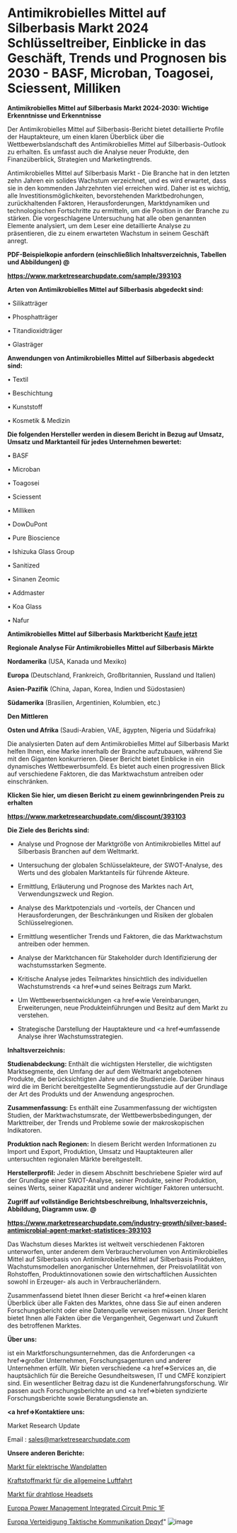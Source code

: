 # Antimikrobielles Mittel auf Silberbasis Markt 2024 Schlüsseltreiber, Einblicke in das Geschäft, Trends und Prognosen bis 2030 - BASF, Microban, Toagosei, Sciessent, Milliken

<strong>Antimikrobielles Mittel auf Silberbasis Markt 2024-2030: Wichtige Erkenntnisse und Erkenntnisse</strong>

Der Antimikrobielles Mittel auf Silberbasis-Bericht bietet detaillierte Profile der Hauptakteure, um einen klaren Überblick über die Wettbewerbslandschaft des Antimikrobielles Mittel auf Silberbasis-Outlook zu erhalten. Es umfasst auch die Analyse neuer Produkte, den Finanzüberblick, Strategien und Marketingtrends.

Antimikrobielles Mittel auf Silberbasis Markt - Die Branche hat in den letzten zehn Jahren ein solides Wachstum verzeichnet, und es wird erwartet, dass sie in den kommenden Jahrzehnten viel erreichen wird. Daher ist es wichtig, alle Investitionsmöglichkeiten, bevorstehenden Marktbedrohungen, zurückhaltenden Faktoren, Herausforderungen, Marktdynamiken und technologischen Fortschritte zu ermitteln, um die Position in der Branche zu stärken. Die vorgeschlagene Untersuchung hat alle oben genannten Elemente analysiert, um dem Leser eine detaillierte Analyse zu präsentieren, die zu einem erwarteten Wachstum in seinem Geschäft anregt.



<strong><b>PDF-Beispielkopie anfordern (einschließlich Inhaltsverzeichnis, Tabellen und Abbildungen) @ </b></strong>

<strong><a href=https://www.marketresearchupdate.com/sample/393103>

<strong>https://www.marketresearchupdate.com/sample/393103</u></a></strong></strong>



<strong>Arten von Antimikrobielles Mittel auf Silberbasis abgedeckt sind:</strong>

• Silikatträger

• Phosphatträger

• Titandioxidträger

• Glasträger



<strong>Anwendungen von Antimikrobielles Mittel auf Silberbasis abgedeckt sind:</strong>

• Textil

• Beschichtung

• Kunststoff

• Kosmetik & Medizin



<strong>Die folgenden Hersteller werden in diesem Bericht in Bezug auf Umsatz, Umsatz und Marktanteil für jedes Unternehmen bewertet:</strong>

• BASF

• Microban

• Toagosei

• Sciessent

• Milliken

• DowDuPont

• Pure Bioscience

• Ishizuka Glass Group

• Sanitized

• Sinanen Zeomic

• Addmaster

• Koa Glass

• Nafur



<strong>Antimikrobielles Mittel auf Silberbasis Marktbericht <a href=https://www.marketresearchupdate.com/buynow/393103>Kaufe jetzt</a></strong>



<strong>Regionale Analyse Für Antimikrobielles Mittel auf Silberbasis Märkte</strong>



<strong>Nordamerika</strong> (USA, Kanada und Mexiko)



<strong>Europa</strong> (Deutschland, Frankreich, Großbritannien, Russland und Italien)



<strong>Asien-Pazifik</strong> (China, Japan, Korea, Indien und Südostasien)



<strong>Südamerika</strong> (Brasilien, Argentinien, Kolumbien, etc.)



<strong>Den Mittleren</strong> 

<strong>Osten und Afrika</strong> (Saudi-Arabien, VAE, ägypten, Nigeria und Südafrika)

Die analysierten Daten auf dem Antimikrobielles Mittel auf Silberbasis Markt helfen Ihnen, eine Marke innerhalb der Branche aufzubauen, während Sie mit den Giganten konkurrieren. Dieser Bericht bietet Einblicke in ein dynamisches Wettbewerbsumfeld. Es bietet auch einen progressiven Blick auf verschiedene Faktoren, die das Marktwachstum antreiben oder einschränken.



<strong>Klicken Sie hier, um diesen Bericht zu einem gewinnbringenden Preis zu erhalten
</strong>

<strong><a href=https://www.marketresearchupdate.com/discount/393103>https://www.marketresearchupdate.com/discount/393103</b></u></strong></a>



<strong>Die Ziele des Berichts sind:</strong>

- Analyse und Prognose der Marktgröße von Antimikrobielles Mittel auf Silberbasis Branchen auf dem Weltmarkt.

- Untersuchung der globalen Schlüsselakteure, der SWOT-Analyse, des Werts und des globalen Marktanteils für führende Akteure.

- Ermittlung, Erläuterung und Prognose des Marktes nach Art, Verwendungszweck und Region.

- Analyse des Marktpotenzials und -vorteils, der Chancen und Herausforderungen, der Beschränkungen und Risiken der globalen Schlüsselregionen.

- Ermittlung wesentlicher Trends und Faktoren, die das Marktwachstum antreiben oder hemmen.

- Analyse der Marktchancen für Stakeholder durch Identifizierung der wachstumsstarken Segmente.

- Kritische Analyse jedes Teilmarktes hinsichtlich des individuellen Wachstumstrends <a href=>und</a> seines Beitrags zum Markt.

- Um Wettbewerbsentwicklungen <a href=>wie</a> Vereinbarungen, Erweiterungen, neue Produkteinführungen und Besitz auf dem Markt zu verstehen.

- Strategische Darstellung der Hauptakteure und <a href=>umfas</a>sende Analyse ihrer Wachstumsstrategien.



<strong>Inhaltsverzeichnis:</strong>



<strong>Studienabdeckung:</strong> Enthält die wichtigsten Hersteller, die wichtigsten Marktsegmente, den Umfang der auf dem Weltmarkt angebotenen Produkte, die berücksichtigten Jahre und die Studienziele. Darüber hinaus wird die im Bericht bereitgestellte Segmentierungsstudie auf der Grundlage der Art des Produkts und der Anwendung angesprochen.



<strong>Zusammenfassung:</strong> Es enthält eine Zusammenfassung der wichtigsten Studien, der Marktwachstumsrate, der Wettbewerbsbedingungen, der Markttreiber, der Trends und Probleme sowie der makroskopischen Indikatoren.



<strong>Produktion nach Regionen:</strong> In diesem Bericht werden Informationen zu Import und Export, Produktion, Umsatz und Hauptakteuren aller untersuchten regionalen Märkte bereitgestellt.



<strong>Herstellerprofil:</strong> Jeder in diesem Abschnitt beschriebene Spieler wird auf der Grundlage einer SWOT-Analyse, seiner Produkte, seiner Produktion, seines Werts, seiner Kapazität und anderer wichtiger Faktoren untersucht.



<strong><b>Zugriff auf vollständige Berichtsbeschreibung, Inhaltsverzeichnis, Abbildung, Diagramm usw. @ </b></strong>

<strong><a href=https://www.marketresearchupdate.com/industry-growth/silver-based-antimicrobial-agent-market-statistices-393103>https://www.marketresearchupdate.com/industry-growth/silver-based-antimicrobial-agent-market-statistices-393103</a></strong>

Das Wachstum dieses Marktes ist weltweit verschiedenen Faktoren unterworfen, unter anderem dem Verbrauchervolumen von Antimikrobielles Mittel auf Silberbasis von Antimikrobielles Mittel auf Silberbasis Produkten, Wachstumsmodellen anorganischer Unternehmen, der Preisvolatilität von Rohstoffen, Produktinnovationen sowie den wirtschaftlichen Aussichten sowohl in Erzeuger- als auch in Verbraucherländern.

Zusammenfassend bietet Ihnen dieser Bericht <a href=>einen</a> klaren Überblick über alle Fakten des Marktes, ohne dass Sie auf einen anderen Forschungsbericht oder eine Datenquelle verweisen müssen. Unser Bericht bietet Ihnen alle Fakten über die Vergangenheit, Gegenwart und Zukunft des betroffenen Marktes.



<strong>Über uns:</strong>

 ist ein Marktforschungsunternehmen, das die Anforderungen <a href=>großer</a> Unternehmen, Forschungsagenturen und anderer Unternehmen erfüllt. Wir bieten verschiedene <a href=>Services</a> an, die hauptsächlich für die Bereiche Gesundheitswesen, IT und CMFE konzipiert sind. Ein wesentlicher Beitrag dazu ist die Kundenerfahrungsforschung. Wir passen auch Forschungsberichte an und <a href=>bieten</a> syndizierte Forschungsberichte sowie Beratungsdienste an.



<strong><a href=>Kontaktiere uns:</a></strong>

Market Research Update

Email : sales@marketresearchupdate.com



<strong>Unsere anderen Berichte:</strong>

<a href=https://www.linkedin.com/pulse/electrical-wall-plates-market-strategic-insights>Markt für elektrische Wandplatten</a>

<a href=https://www.linkedin.com/pulse/fuel-general-aviation-market-2023-analysis-growth>Kraftstoffmarkt für die allgemeine Luftfahrt</a>

<a href=https://www.linkedin.com/pulse/wireless-headsets-market-size-trends-consumption>Markt für drahtlose Headsets</a>

<a href=https://www.linkedin.com/pulse/europe-power-management-integrated-circuit-pmic-1f>Europa Power Management Integrated Circuit Pmic 1F</a>

<a href=https://www.linkedin.com/pulse/europe-defense-tactical-communication-dpqyf/>Europa Verteidigung Taktische Kommunikation Dpqyf</a>"
![image](https://github.com/meghapanth/markettrends/assets/163847665/561ac789-6de1-48e1-b1e0-230efdca25a0)
